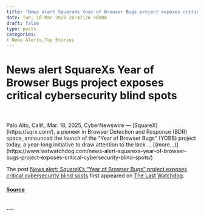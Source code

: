 ```yaml
---
title: "News alert SquareXs Year of Browser Bugs project exposes critical cybersecurity blind spots"
date: Tue, 18 Mar 2025 20:47:26 +0000
draft: false
type: posts
categories: 
- News Alerts,Top Stories
---
```

# News alert SquareXs Year of Browser Bugs project exposes critical cybersecurity blind spots

<br/>

<br/>
Palo Alto, Calif., Mar. 18, 2025, CyberNewswire — [SquareX](https://sqrx.com/), a pioneer in Browser Detection and Response (BDR) space, announced the launch of the “Year of Browser Bugs” (YOBB) project today, a year-long initiative to draw attention to the lack … [(more…)](https://www.lastwatchdog.com/news-alert-squarexs-year-of-browser-bugs-project-exposes-critical-cybersecurity-blind-spots/)

The post [News alert: SquareX’s “Year of Browser Bugs” project exposes critical cybersecurity blind spots](https://www.lastwatchdog.com/news-alert-squarexs-year-of-browser-bugs-project-exposes-critical-cybersecurity-blind-spots/) first appeared on [The Last Watchdog](https://www.lastwatchdog.com).

#### [Source](https://www.lastwatchdog.com/news-alert-squarexs-year-of-browser-bugs-project-exposes-critical-cybersecurity-blind-spots/)

<br/>
---
